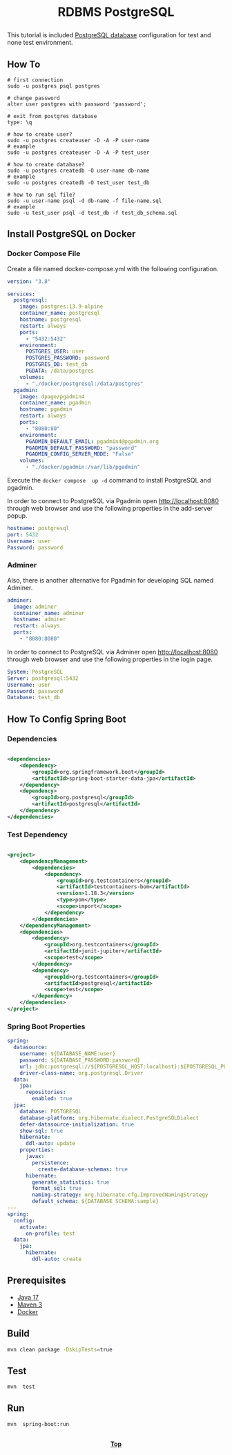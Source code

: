 # <p align="center">RDBMS PostgreSQL</p>

<p align="justify">

This tutorial is included [PostgreSQL database](https://www.postgresql.org/) configuration for test and none test
environment.

</p>

## How To

```shell
# first connection
sudo -u postgres psql postgres

# change password
alter user postgres with password 'password';

# exit from postgres database
type: \q

# how to create user?
sudo -u postgres createuser -D -A -P user-name
# example
sudo -u postgres createuser -D -A -P test_user

# how to create database?
sudo -u postgres createdb -O user-name db-name
# example
sudo -u postgres createdb -O test_user test_db

# how to run sql file?
sudo -u user-name psql -d db-name -f file-name.sql
# example
sudo -u test_user psql -d test_db -f test_db_schema.sql
```

## Install PostgreSQL on Docker

### Docker Compose File

Create a file named docker-compose.yml with the following configuration.

```yaml
version: "3.8"

services:
  postgresql:
    image: postgres:13.9-alpine
    container_name: postgresql
    hostname: postgresql
    restart: always
    ports:
      - "5432:5432"
    environment:
      POSTGRES_USER: user
      POSTGRES_PASSWORD: password
      POSTGRES_DB: test_db
      PGDATA: /data/postgres
    volumes:
      - "./docker/postgresql:/data/postgres"
  pgadmin:
    image: dpage/pgadmin4
    container_name: pgadmin
    hostname: pgadmin
    restart: always
    ports:
      - "8080:80"
    environment:
      PGADMIN_DEFAULT_EMAIL: pgadmin4@pgadmin.org
      PGADMIN_DEFAULT_PASSWORD: "password"
      PGADMIN_CONFIG_SERVER_MODE: "False"
    volumes:
      - "./docker/pgadmin:/var/lib/pgadmin"
```

Execute the `docker compose  up -d` command to install PostgreSQL and pgadmin.

<p align="justify">

In order to connect to PostgreSQL via Pgadmin open [http://localhost:8080](http://localhost:8080/) through web browser
and use the following properties in the add-server popup.

</p>

```yaml
hostname: postgresql
port: 5432
Username: user
Password: password
```

### Adminer

Also, there is another alternative for Pgadmin for developing SQL named Adminer.

```yaml
adminer:
  image: adminer
  container_name: adminer
  hostname: adminer
  restart: always
  ports:
    - "8080:8080"
```

<p align="justify">

In order to connect to PostgreSQL via Adminer open [http://localhost:8080](http://localhost:8080/) through web browser
and use the following properties in the login page.

</p>

```yaml
System: PostgreSQL
Server: postgresql:5432
Username: user
Password: password
Database: test_db
```

## How To Config Spring Boot

### Dependencies

```xml

<dependencies>
    <dependency>
        <groupId>org.springframework.boot</groupId>
        <artifactId>spring-boot-starter-data-jpa</artifactId>
    </dependency>
    <dependency>
        <groupId>org.postgresql</groupId>
        <artifactId>postgresql</artifactId>
    </dependency>
</dependencies>
```

### Test Dependency

```xml

<project>
    <dependencyManagement>
        <dependencies>
            <dependency>
                <groupId>org.testcontainers</groupId>
                <artifactId>testcontainers-bom</artifactId>
                <version>1.18.3</version>
                <type>pom</type>
                <scope>import</scope>
            </dependency>
        </dependencies>
    </dependencyManagement>
    <dependencies>
        <dependency>
            <groupId>org.testcontainers</groupId>
            <artifactId>junit-jupiter</artifactId>
            <scope>test</scope>
        </dependency>
        <dependency>
            <groupId>org.testcontainers</groupId>
            <artifactId>postgresql</artifactId>
            <scope>test</scope>
        </dependency>
    </dependencies>
</project>
```

### Spring Boot Properties

```yaml
spring:
  datasource:
    username: ${DATABASE_NAME:user}
    password: ${DATABASE_PASSWORD:password}
    url: jdbc:postgresql://${POSTGRESQL_HOST:localhost}:${POSTGRESQL_PORT:5432}/${DATABASE_NAME:test_db}
    driver-class-name: org.postgresql.Driver
  data:
    jpa:
      repositories:
        enabled: true
  jpa:
    database: POSTGRESQL
    database-platform: org.hibernate.dialect.PostgreSQLDialect
    defer-datasource-initialization: true
    show-sql: true
    hibernate:
      ddl-auto: update
    properties:
      javax:
        persistence:
          create-database-schemas: true
      hibernate:
        generate_statistics: true
        format_sql: true
        naming-strategy: org.hibernate.cfg.ImprovedNamingStrategy
        default_schema: ${DATABASE_SCHEMA:sample}
---
spring:
  config:
    activate:
      on-profile: test
  data:
    jpa:
      hibernate:
        ddl-auto: create
```

## Prerequisites

* [Java 17](https://www.oracle.com/de/java/technologies/downloads/)
* [Maven 3](https://maven.apache.org/index.html)
* [Docker](https://www.docker.com/)

## Build

```bash
mvn clean package -DskipTests=true
```

## Test

```bash
mvn  test
```

## Run

```bash
mvn  spring-boot:run
```

##

**<p align="center"> [Top](#rdbms-postgresql) </p>**